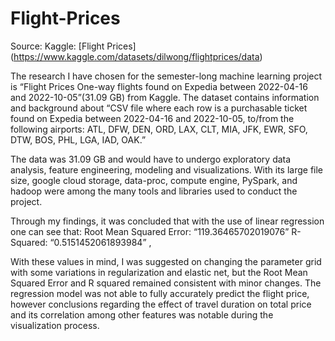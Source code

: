 # Flight-Prices

Source: Kaggle: 
[Flight Prices] (https://www.kaggle.com/datasets/dilwong/flightprices/data)

The research I have chosen for the semester-long machine learning project is “Flight Prices One-way flights found on Expedia between 2022-04-16 and 2022-10-05”(31.09 GB) from Kaggle. The dataset contains information and background about “CSV file where each row is a purchasable ticket found on Expedia between 2022-04-16 and 2022-10-05, to/from the following airports: ATL, DFW, DEN, ORD, LAX, CLT, MIA, JFK, EWR, SFO, DTW, BOS, PHL, LGA, IAD, OAK.”

The data was 31.09 GB and would have to undergo exploratory data analysis, feature engineering, modeling and visualizations. With its large file size, google cloud storage, data-proc, compute engine, PySpark, and hadoop were among the many tools and libraries used to conduct the project.

 Through my findings, it was concluded that with the use of linear regression one can see that:
    Root Mean Squared Error: “119.36465702019076”
    R-Squared:  “0.5151452061893984” ,
    
With these values in mind, I was suggested on changing the parameter grid with some variations in regularization and elastic net, but the Root Mean Squared Error and R squared remained consistent with minor changes. The regression model was not able to fully accurately predict the flight price, however conclusions regarding the effect of travel duration on total price and its correlation among other features was notable during the visualization process. 